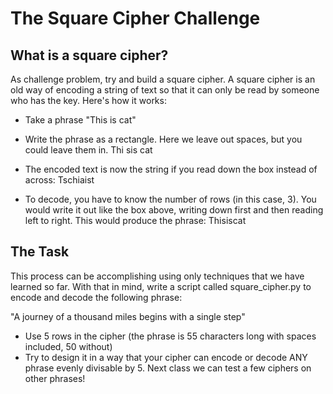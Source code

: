 # The Square Cipher Challenge

## What is a square cipher?
As challenge problem, try and build a square cipher. A square cipher is an old way of encoding a string of text so that it can only be read by someone who has the key. Here's how it works:

* Take a phrase
"This is cat"

* Write the phrase as a rectangle. Here we leave out spaces, but you could leave them in.
Thi
sis
cat

* The encoded text is now the string if you read down the box instead of across:
Tschiaist

* To decode, you have to know the number of rows (in this case, 3). You would write it out like the box above, writing down first and then reading left to right. This would produce the phrase:
Thisiscat

## The Task
This process can be accomplishing using only techniques that we have learned so far. With that in mind, write a script called square_cipher.py to encode and decode the following phrase:

"A journey of a thousand miles begins with a single step"

* Use 5 rows in the cipher (the phrase is 55 characters long with spaces included, 50 without)
* Try to design it in a way that your cipher can encode or decode ANY phrase evenly divisable by 5. Next class we can test a few ciphers on other phrases!

